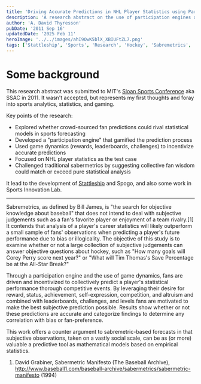 ```yaml
---
title: 'Driving Accurate Predictions in NHL Player Statistics using Participation Engines and Game Dynamics'
description: 'A research abstract on the use of participation engines and game dynamics to drive accurate predictions in NHL player statistics submitted to the SSAC in 2011.'
author: 'A. David Thyresson'
pubDate: '2011 Sep 16'
updatedDate: '2025 Feb 11'
heroImage: '../../images/ahI9OwK5blX_XBIUFtZL7.png'
tags: ['Stattleship', 'Sports', 'Research', 'Hockey', 'Sabremetrics', 'SSAC']
---
```


# Some background

This research abstract was submitted to MIT's [Sloan Sports Conference](https://www.sloansportsconference.com) aka SSAC in 2011. It wasn't accepted, but represents my first thoughts and foray into sports analytics, statistics, and gaming.

Key points of the research:

- Explored whether crowd-sourced fan predictions could rival statistical models in sports forecasting
- Developed a "participation engine" that gamified the prediction process
- Used game dynamics (rewards, leaderboards, challenges) to incentivize accurate predictions
- Focused on NHL player statistics as the test case
- Challenged traditional sabermetrics by suggesting collective fan wisdom could match or exceed pure statistical analysis

It lead to the development of [Stattleship](/blog/post-stattleship-ssac-tradeshow-pitch) and Spogo, and also some work in Sports Innovation Lab.

---

Sabremetrics, as defined by Bill James, is "the search for objective knowledge about baseball" that does not intend to deal with subjective judgements such as a fan's favorite player or enjoyment of a team rivalry.[1] It contends that analysis of a player's career statistics will likely outperform a small sample of fans' observations when predicting a player's future performance due to bias or illogicality. The objective of this study is to examine whether or not a large collection of subjective judgements can answer objective questions about hockey, such as "How many goals will Corey Perry score next year?" or "What will Tim Thomas's Save Percentage be at the All-Star Break?"

Through a participation engine and the use of game dynamics, fans are driven and incentivized to collectively predict a player's statistical performance thorough competitive events. By leveraging their desire for reward, status, achievement, self-expression, competition, and altruism and combined with leaderboards, challenges, and levels fans are motivated to make the best subjective prediction possible. Results show whether or not these predictions are accurate and categorize findings to determine any correlation with bias or fan-preference.

This work offers a counter argument to sabremetric-based forecasts in that subjective observations, taken on a vastly social scale, can be as (or more) valuable a predictive tool as mathematical models based on empirical statistics.

1. David Grabiner, Sabermetric Manifesto (The Baseball Archive), http://www.baseball1.com/baseball-archive/sabermetrics/sabermetric-manifesto (1994)
